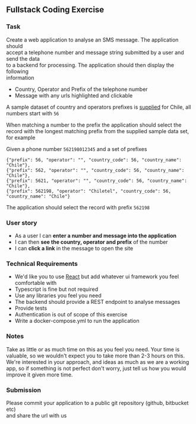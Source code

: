 ## Fullstack Coding Exercise 
### Task   
Create a web application to analyse an SMS message.  The application should     
accept a telephone number and message string submitted by a user and send the data     
to a backend for processing.  The application should then display the following     
information    
    
- Country, Operator and Prefix of the telephone number 
- Message with any urls highlighted and clickable   

A sample dataset of country and operators prefixes is [supplied](./sampledata.json) for Chile, all numbers start with `56`

When matching a number to the prefix the application should select the record with the longest matching prefix from the supplied sample data set, for example

Given a phone number `562198012345`  and a set of prefixes

    {"prefix": 56, "operator": "", "country_code": 56, "country_name": "Chile"},  
    {"prefix": 562, "operator": "", "country_code": 56, "country_name": "Chile"},
    {"prefix": 5621, "operator": "", "country_code": 56, "country_name": "Chile"},
    {"prefix": 562198, "operator": "Chiletel", "country_code": 56, "country_name": "Chile"}

The application should select the record with prefix `562198`
    
### User story 
 - As a user I can **enter a number and message into the application**
 - I can then **see the country, operator and prefix** of the number    
 - I can **click a link** in the message to open the site 
  
### Technical Requirements  
- We'd like you to use [React](https://facebook.github.io/react/) but add whatever ui framework you feel comfortable with 
- Typescript is fine but not required  
- Use any libraries you feel you need 
- The backend should provide a REST endpoint to analyse messages  
- Provide tests  
- Authentication is out of scope of this exercise  
- Write a docker-compose.yml to run the application  
  
### Notes  
Take as little or as much time on this as you feel you need. 
Your time is valuable, so we wouldn't expect you to take more than 2-3 hours on this.  
We're interested in your approach, and ideas as much as we are a working app, 
so if something is not perfect don't worry, just tell us how you would improve it given more time.
  
### Submission  
Please commit your application to a public git repository (github, bitbucket etc)   
and share the url with us
